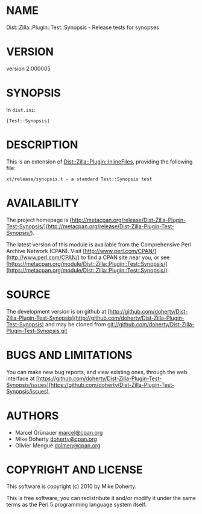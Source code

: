 # NAME

Dist::Zilla::Plugin::Test::Synopsis - Release tests for synopses

# VERSION

version 2.000005

# SYNOPSIS

In `dist.ini`:

    [Test::Synopsis]

# DESCRIPTION

This is an extension of [Dist::Zilla::Plugin::InlineFiles](https://metacpan.org/pod/Dist::Zilla::Plugin::InlineFiles), providing the
following file:

    xt/release/synopsis.t - a standard Test::Synopsis test

# AVAILABILITY

The project homepage is [http://metacpan.org/release/Dist-Zilla-Plugin-Test-Synopsis/](http://metacpan.org/release/Dist-Zilla-Plugin-Test-Synopsis/).

The latest version of this module is available from the Comprehensive Perl
Archive Network (CPAN). Visit [http://www.perl.com/CPAN/](http://www.perl.com/CPAN/) to find a CPAN
site near you, or see [https://metacpan.org/module/Dist::Zilla::Plugin::Test::Synopsis/](https://metacpan.org/module/Dist::Zilla::Plugin::Test::Synopsis/).

# SOURCE

The development version is on github at [http://github.com/doherty/Dist-Zilla-Plugin-Test-Synopsis](http://github.com/doherty/Dist-Zilla-Plugin-Test-Synopsis)
and may be cloned from [git://github.com/doherty/Dist-Zilla-Plugin-Test-Synopsis.git](git://github.com/doherty/Dist-Zilla-Plugin-Test-Synopsis.git)

# BUGS AND LIMITATIONS

You can make new bug reports, and view existing ones, through the
web interface at [https://github.com/doherty/Dist-Zilla-Plugin-Test-Synopsis/issues](https://github.com/doherty/Dist-Zilla-Plugin-Test-Synopsis/issues).

# AUTHORS

- Marcel Grünauer <marcel@cpan.org>
- Mike Doherty <doherty@cpan.org>
- Olivier Mengué <dolmen@cpan.org>

# COPYRIGHT AND LICENSE

This software is copyright (c) 2010 by Mike Doherty.

This is free software; you can redistribute it and/or modify it under
the same terms as the Perl 5 programming language system itself.
